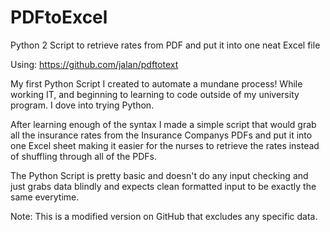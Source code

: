 # PDFtoExcel
Python 2 Script to retrieve rates from PDF and put it into one neat Excel file

Using: https://github.com/jalan/pdftotext

My first Python Script I created to automate a mundane process! While working IT, 
and beginning to learning to code outside of my university program. I dove into 
trying Python. 

After learning enough of the syntax I made a simple script that would grab all 
the insurance rates from the Insurance Companys PDFs and put it into one Excel 
sheet making it easier for the nurses to retrieve the rates instead of shuffling 
through all of the PDFs.

The Python Script is pretty basic and doesn't do any input checking and just grabs 
data blindly and expects clean formatted input to be exactly the same everytime.

Note: This is a modified version on GitHub that excludes any specific data.
